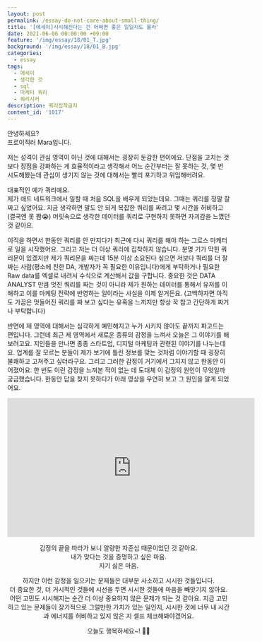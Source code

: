 ```yaml
---
layout: post
permalink: /essay-do-not-care-about-small-thing/
title: '[에세이]시시해진다는 건 어쩌면 좋은 일일지도 몰라'
date: 2021-06-06 00:00:00 +09:00
feature: '/img/essay/18/01_T.jpg'
background: '/img/essay/18/01_B.jpg'
categories:
  - essay
tags:
  - 에세이
  - 생각한 것 
  - sql
  - 마케터 쿼리
  - 쿼리시러
description: 쿼리집착금지
content_id: '1017'
---
```


안녕하세요?<br>프로이직러 Mara입니다.

저는 성격이 관심 영역이 아닌 것에 대해서는 굉장히 둔감한 편이에요. 단점을 고치는 것보다 장점을 강화하는 게 효율적이라고 생각해서 어느 순간부터는 잘 못하는 것, 몇 번 시도해봤는데 관심이 생기지 않는 것에 대해서는 빨리 포기하고 위임해버려요.

대표적인 예가 쿼리예요.<br>
제가 애드 네트워크에서 일할 때 처음 SQL을 배우게 되었는데요. 그때는 쿼리를 정말 잘 짜고 싶었어요. 지금 생각하면 말도 안 되게 복잡한 쿼리를 짜려고 몇 시간을 허비하고(결국엔 못 짬😭) 머릿속으로 생각한 데이터를 쿼리로 구현하지 못하면 자괴감을 느꼈던 것 같아요.

이직을 하면서 한동안 쿼리를 안 만지다가 최근에 다시 쿼리를 해야 하는 그로스 마케터로 일을 시작했어요. 그리고 저는 더 이상 쿼리에 집착하지 않습니다. 분명 기가 막힌 쿼리문이 있겠지만 제가 쿼리문을 짜는데 15분 이상 소요된다 싶으면 저보다 쿼리를 더 잘 짜는 사람(평소에 친한 DA, 개발자가 꼭 필요한 이유입니다)에게 부탁하거나 필요한 Raw data를 엑셀로 내려서 수식으로 계산해서 값을 구합니다. 중요한 것은 DATA ANALYST 만큼 멋진 쿼리를 짜는 것이 아니라 제가 원하는 데이터를 통해서 유저를 이해하고 이를 마케팅 전략에 반영하는 일이라는 사실을 이제 알거든요. (고백하자면 아직도 가끔은 멋들어진 쿼리를 짜 보고 싶다는 유혹을 느끼지만 항상 꾹 참고 간단하게 짜거나 부탁합니다)

반면에 제 영역에 대해서는 심각하게 예민해지고 누가 시키지 않아도 끝까지 파고드는 편입니다. 그런데 최근 제 영역에서 새로운 종류의 감정을 느껴서 오늘은 그 이야기를 해 보려고요. 지인들을 만나면 종종 스타트업, 디지털 마케팅과 관련된 이야기를 나누는데요. 업계를 잘 모르는 분들이 제가 보기에 틀린 정보를 맞는 것처럼 이야기할 때 굉장히 불쾌하고 고쳐주고 싶더라구요. 그리고 그러한 감정이 거기에서 그치지 않고 한동안 이어졌어요. 한 번도 이런 감정을 느껴본 적이 없는 데 도대체 이 감정의 원인이 무엇일까 궁금했습니다. 한동안 답을 찾지 못하다가 아래 영상을 우연히 보고 그 원인을 알게 되었어요.

<center>

<center><iframe width="560" height="315" src="https://www.youtube.com/embed/Lc0g_HKZUqM" title="YouTube video player" frameborder="0" allow="accelerometer; autoplay; clipboard-write; encrypted-media; gyroscope; picture-in-picture" allowfullscreen></iframe></center>

감정의 끝을 따라가 보니 알량한 자존심 때문이었던 것 같아요.<br>
내가 맞다는 것을 증명하고 싶은 마음.<br>
지기 싫은 마음.

하지만 이런 감정을 일으키는 문제들은 대부분 사소하고 시시한 것들입니다.<br>
더 중요한 것, 더 거시적인 것들에 시선을 두면 시시한 것들에 마음을 빼앗기지 않아요.어떤 고민도 시시해지는 순간 더 이상 중요하지 않은 문제가 되는 것 같아요. 지금 고민하고 있는 문제들이 장기적으로 그럴만한 가치가 있는 일인지, 시시한 것에 너무 내 시간과 에너지를 허비하고 있지 않은 지 셀프 체크해봐야겠어요.

오늘도 행복하세요~! 🙋‍♀️
